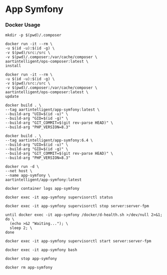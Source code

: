 # App Symfony

### Docker Usage

```shell
mkdir -p $(pwd)/.composer
```

```shell
docker run -it --rm \
-u $(id -u):$(id -g) \
-v $(pwd)/src:/src \
-v $(pwd)/.composer:/var/cache/composer \
aartintelligent/ops-composer:latest \
install
```

```shell
docker run -it --rm \
-u $(id -u):$(id -g) \
-v $(pwd)/src:/src \
-v $(pwd)/.composer:/var/cache/composer \
aartintelligent/ops-composer:latest \
update
```

```shell
docker build . \
--tag aartintelligent/app-symfony:latest \
--build-arg "UID=$(id -u)" \
--build-arg "GID=$(id -g)" \
--build-arg "GIT_COMMIT=$(git rev-parse HEAD)" \
--build-arg "PHP_VERSION=8.3"
```

```shell
docker build . \
--tag aartintelligent/app-symfony:6.4 \
--build-arg "UID=$(id -u)" \
--build-arg "GID=$(id -g)" \
--build-arg "GIT_COMMIT=$(git rev-parse HEAD)" \
--build-arg "PHP_VERSION=8.3"
```

```shell
docker run -d \
--net host \
--name app-symfony \
aartintelligent/app-symfony:latest
```

```shell
docker container logs app-symfony
```

```shell
docker exec -it app-symfony supervisorctl status
```

```shell
docker exec -it app-symfony supervisorctl stop server:server-fpm
```

```shell
until docker exec -it app-symfony /docker/d-health.sh >/dev/null 2>&1; do \
  (echo >&2 "Waiting..."); \
  sleep 2; \
done
```

```shell
docker exec -it app-symfony supervisorctl start server:server-fpm
```

```shell
docker exec -it app-symfony bash
```

```shell
docker stop app-symfony
```

```shell
docker rm app-symfony
```
